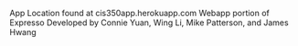 App Location found at cis350app.herokuapp.com
Webapp portion of Expresso
Developed by Connie Yuan, Wing Li, Mike Patterson, and James Hwang